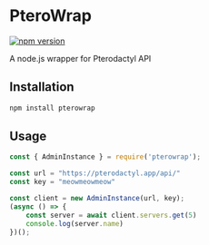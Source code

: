 # PteroWrap
[![npm version](https://badge.fury.io/js/pterowrap.svg)](https://badge.fury.io/js/pterowrap)

A node.js wrapper for Pterodactyl API

## Installation

```sh
npm install pterowrap
```

## Usage

```javascript
const { AdminInstance } = require('pterowrap');

const url = "https://pterodactyl.app/api/"
const key = "meowmeowmeow"

const client = new AdminInstance(url, key);
(async () => {
    const server = await client.servers.get(5)
    console.log(server.name)
})();
```
